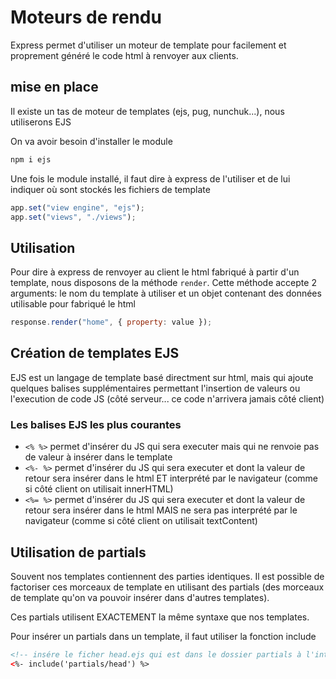 # Moteurs de rendu

Express permet d'utiliser un moteur de template pour facilement et proprement généré le code html à renvoyer aux clients.

## mise en place

Il existe un tas de moteur de templates (ejs, pug, nunchuk...), nous utiliserons EJS

On va avoir besoin d'installer le module

```bash
npm i ejs
```

Une fois le module installé, il faut dire à express de l'utiliser et de lui indiquer où sont stockés les fichiers de template

```javascript
app.set("view engine", "ejs");
app.set("views", "./views");
```

## Utilisation

Pour dire à express de renvoyer au client le html fabriqué à partir d'un template, nous disposons de la méthode `render`.
Cette méthode accepte 2 arguments: le nom du template à utiliser et un objet contenant des données utilisable pour fabriqué le html

```javascript
response.render("home", { property: value });
```

## Création de templates EJS

EJS est un langage de template basé directment sur html, mais qui ajoute quelques balises supplémentaires permettant l'insertion de valeurs ou l'execution de code JS (côté serveur... ce code n'arrivera jamais côté client)

### Les balises EJS les plus courantes

- `<% %>` permet d'insérer du JS qui sera executer mais qui ne renvoie pas de valeur à insérer dans le template
- `<%- %>` permet d'insérer du JS qui sera executer et dont la valeur de retour sera insérer dans le html ET interprété par le navigateur (comme si côté client on utilisait innerHTML)
- `<%= %>` permet d'insérer du JS qui sera executer et dont la valeur de retour sera insérer dans le html MAIS ne sera pas interprété par le navigateur (comme si côté client on utilisait textContent)

## Utilisation de partials

Souvent nos templates contiennent des parties identiques. Il est possible de factoriser ces morceaux de template en utilisant des partials (des morceaux de template qu'on va pouvoir insérer dans d'autres templates).

Ces partials utilisent EXACTEMENT la même syntaxe que nos templates.

Pour insérer un partials dans un template, il faut utiliser la fonction include

```html
<!-- insére le ficher head.ejs qui est dans le dossier partials à l'intérieur du template courant -->
<%- include('partials/head') %>
```
